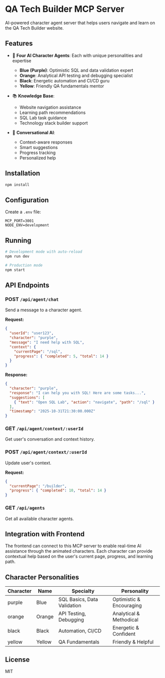 # QA Tech Builder MCP Server

AI-powered character agent server that helps users navigate and learn on the QA Tech Builder website.

## Features

- 🤖 **Four AI Character Agents**: Each with unique personalities and expertise
  - **Blue (Purple)**: Optimistic SQL and data validation expert
  - **Orange**: Analytical API testing and debugging specialist
  - **Black**: Energetic automation and CI/CD guru
  - **Yellow**: Friendly QA fundamentals mentor

- 📚 **Knowledge Base**:
  - Website navigation assistance
  - Learning path recommendations
  - SQL Lab task guidance
  - Technology stack builder support

- 💬 **Conversational AI**:
  - Context-aware responses
  - Smart suggestions
  - Progress tracking
  - Personalized help

## Installation

```bash
npm install
```

## Configuration

Create a `.env` file:

```env
MCP_PORT=3001
NODE_ENV=development
```

## Running

```bash
# Development mode with auto-reload
npm run dev

# Production mode
npm start
```

## API Endpoints

### POST `/api/agent/chat`
Send a message to a character agent.

**Request:**
```json
{
  "userId": "user123",
  "character": "purple",
  "message": "I need help with SQL",
  "context": {
    "currentPage": "/sql",
    "progress": { "completed": 5, "total": 14 }
  }
}
```

**Response:**
```json
{
  "character": "purple",
  "response": "I can help you with SQL! Here are some tasks...",
  "suggestions": [
    { "text": "Open SQL Lab", "action": "navigate", "path": "/sql" }
  ],
  "timestamp": "2025-10-31T21:30:00.000Z"
}
```

### GET `/api/agent/context/:userId`
Get user's conversation and context history.

### POST `/api/agent/context/:userId`
Update user's context.

**Request:**
```json
{
  "currentPage": "/builder",
  "progress": { "completed": 10, "total": 14 }
}
```

### GET `/api/agents`
Get all available character agents.

## Integration with Frontend

The frontend can connect to this MCP server to enable real-time AI assistance through the animated characters. Each character can provide contextual help based on the user's current page, progress, and learning path.

## Character Personalities

| Character | Name | Specialty | Personality |
|-----------|------|-----------|-------------|
| purple | Blue | SQL Basics, Data Validation | Optimistic & Encouraging |
| orange | Orange | API Testing, Debugging | Analytical & Methodical |
| black | Black | Automation, CI/CD | Energetic & Confident |
| yellow | Yellow | QA Fundamentals | Friendly & Helpful |

## License

MIT

